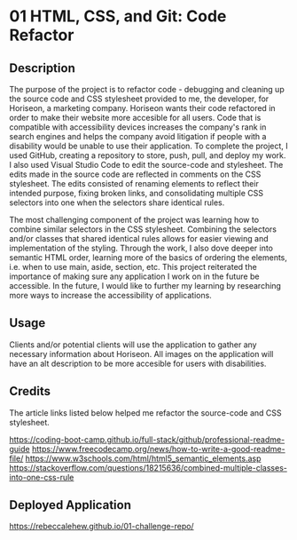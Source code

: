# 01 HTML, CSS, and Git: Code Refactor

## Description

The purpose of the project is to refactor code - debugging and cleaning up the source code and CSS stylesheet provided to me, the developer, for Horiseon, a marketing company. Horiseon wants their code refactored in order to make their website more accesible for all users. Code that is compatible with accessibility devices increases the company's rank in search engines and helps the company avoid litigation if people with a disability would be unable to use their application. To complete the project, I used GitHub, creating a repository to store, push, pull, and deploy my work. I also used Visual Studio Code to edit the source-code and stylesheet. The edits made in the source code are reflected in comments on the CSS stylesheet. The edits consisted of renaming elements to reflect their intended purpose, fixing broken links, and consolidating multiple CSS selectors into one when the selectors share identical rules.

The most challenging component of the project was learning how to combine similar selectors in the CSS stylesheet. Combining the selectors and/or classes that shared identical rules allows for easier viewing and implementation of the styling. Through the work, I also dove deeper into semantic HTML order, learning more of the basics of ordering the elements, i.e. when to use main, aside, section, etc. This project reiterated the importance of making sure any application I work on in the future be accessible. In the future, I would like to further my learning by researching more ways to increase the accessibility of applications.

## Usage

Clients and/or potential clients will use the application to gather any necessary information about Horiseon. All images on the application will have an alt description to be more accesible for users with disabilities.

## Credits

The article links listed below helped me refactor the source-code and CSS stylesheet.

https://coding-boot-camp.github.io/full-stack/github/professional-readme-guide
https://www.freecodecamp.org/news/how-to-write-a-good-readme-file/
https://www.w3schools.com/html/html5_semantic_elements.asp
https://stackoverflow.com/questions/18215636/combined-multiple-classes-into-one-css-rule

## Deployed Application

https://rebeccalehew.github.io/01-challenge-repo/